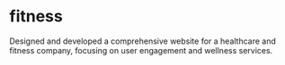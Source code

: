 # fitness
Designed and developed a comprehensive website for a healthcare and fitness company, focusing on user engagement and wellness services. 
